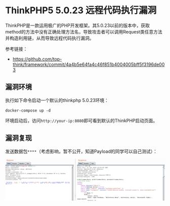 # ThinkPHP5 5.0.23 远程代码执行漏洞

ThinkPHP是一款运用极广的PHP开发框架。其5.0.23以前的版本中，获取method的方法中没有正确处理方法名，导致攻击者可以调用Request类任意方法并构造利用链，从而导致远程代码执行漏洞。

参考链接：

- https://github.com/top-think/framework/commit/4a4b5e64fa4c46f851b4004005bff5f3196de003

## 漏洞环境

执行如下命令启动一个默认的thinkphp 5.0.23环境：

```
docker-compose up -d
```

环境启动后，访问`http://your-ip:8080`即可看到默认的ThinkPHP启动页面。

## 漏洞复现

发送数据包`****`（考虑影响，暂不公开，知道Payload的同学可以自己测试）：

![](1.png)
